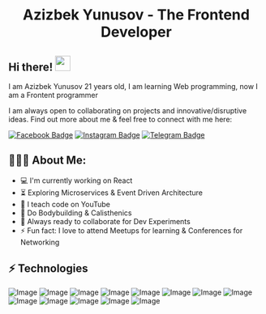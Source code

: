 <h1 align="center">Azizbek Yunusov - The Frontend Developer</h1>

## Hi there! <img src="https://raw.githubusercontent.com/aemmadi/aemmadi/master/wave.gif" width="30px" height="30px">

I am Azizbek Yunusov  21 years old, I am learning Web programming, now I am a Frontent programmer </br>

I am always open to collaborating on projects and innovative/disruptive ideas. Find out more about me & feel free to connect with me here:

<!-- [![Linkedin Badge](https://img.shields.io/badge/-azizbek-yunusov-blue?style=flat-square&logo=Linkedin&logoColor=white&link=https://www.linkedin.com/in/azizbek-yunusov-100845186/)](https://www.linkedin.com/in/azizbek-yunusov-b89089237/)  -->
[![Facebook Badge](https://img.shields.io/badge/-@azizbek_yunusov-3b5998?style=flat-square&labelColor=3b5998&logo=facebook&logoColor=white&link=https://www.facebook.com/sukhrob.nuraliev.9/)](https://www.facebook.com/sukhrob.nuraliev.9/) 
[![Instagram Badge](https://img.shields.io/badge/-@azizbek_yunusov-D7008A?style=flat-square&labelColor=D7008A&logo=Instagram&logoColor=white&link=https://www.instagram.com/nuraliev.dev/)](https://www.instagram.com/azizbek_yunusov01/)
[![Telegram Badge](https://img.shields.io/badge/@azizbek_yunusov-2CA5E0?style=flat-square&logo=telegram&logoColor=white&link=https://t.me/Azizbek_Yunusov)](https://t.me/Azizbek_Yunusov) 

  
<h2 align="left">👨🏻‍💻 About Me:</h2>

- :computer: I'm currently working on React
- :hourglass_flowing_sand:  Exploring Microservices & Event Driven Architecture
- :triangular_flag_on_post: I teach code on YouTube
- :muscle: Do Bodybuilding & Calisthenics
- :rocket: Always ready to collaborate for Dev Experiments
- :zap: Fun fact: I love to attend Meetups for learning & Conferences for Networking<br>

## ⚡ Technologies

![Image](https://img.shields.io/badge/-HTML5-E34F26?style=for-the-badge&logo=html5&logoColor=white)
![Image](https://img.shields.io/badge/-CSS3-1572B6?style=for-the-badge&logo=css3)
![Image](https://img.shields.io/badge/-Bootstrap-563D7C?style=for-the-badge&logo=bootstrap)
![Image](https://img.shields.io/badge/JavaScript-323330?style=for-the-badge&logo=javascript&logoColor=F7DF1E)
![Image](https://img.shields.io/badge/React-20232A?style=for-the-badge&logo=react&logoColor=61DAFB")
![Image](https://img.shields.io/badge/next.js-000000?style=for-the-badge&logo=next.js&logoColor=white)
![Image](https://img.shields.io/badge/jQuery-0769AD?style=for-the-badge&logo=jquery&logoColor=white)
![Image](https://img.shields.io/badge/Tailwind_CSS-38B2AC?style=for-the-badge&logo=tailwind-css&logoColor=white)
![Image](https://img.shields.io/badge/-GraphQL-E10098?style=for-the-badge&logo=graphql)
![Image](https://img.shields.io/badge/Git-F05032?style=for-the-badge&logo=git&logoColor=white)
![Image](https://img.shields.io/badge/Sass-CC6699?style=for-the-badge&logo=sass&logoColor=white)
![Image](https://img.shields.io/badge/Git-F05032?style=for-the-badge&logo=git&logoColor=white)
![Image](https://img.shields.io/badge/Figma-F24E1E?style=for-the-badge&logo=figma&logoColor=white)


